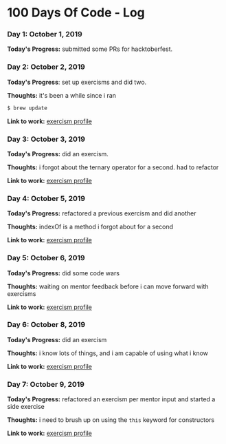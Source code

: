 # 100 Days Of Code - Log

### Day 1: October 1, 2019

**Today's Progress:** submitted some PRs for hacktoberfest.

### Day 2: October 2, 2019

**Today's Progress**: set up exercisms and did two.

**Thoughts:** it's been a while since i ran
```bash
$ brew update
```

**Link to work:** [exercism profile](https://exercism.io/profiles/annnfrann)

### Day 3: October 3, 2019

**Today's Progress:** did an exercism.

**Thoughts:** i forgot about the ternary operator for a second. had to refactor

**Link to work:** [exercism profile](https://exercism.io/profiles/annnfrann)

### Day 4: October 5, 2019

**Today's Progress:** refactored a previous exercism and did another

**Thoughts:** indexOf is a method i forgot about for a second

**Link to work:** [exercism profile](https://exercism.io/profiles/annnfrann)

### Day 5: October 6, 2019

**Today's Progress:** did some code wars

**Thoughts:** waiting on mentor feedback before i can move forward with exercisms

**Link to work:** [exercism profile](https://exercism.io/profiles/annnfrann)

### Day 6: October 8, 2019

**Today's Progress:** did an exercism

**Thoughts:** i know lots of things, and i am capable of using what i know

**Link to work:** [exercism profile](https://exercism.io/profiles/annnfrann)

### Day 7: October 9, 2019

**Today's Progress:** refactored an exercism per mentor input and started a side exercise

**Thoughts:** i need to brush up on using the `this` keyword for constructors

**Link to work:** [exercism profile](https://exercism.io/profiles/annnfrann)
